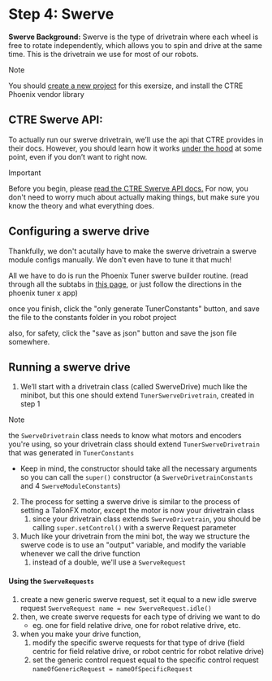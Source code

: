 # Step 4: Swerve

**Swerve Background:**
Swerve is the type of drivetrain where each wheel is free to rotate independently, which allows you to spin and drive at the same time. This is the drivetrain we use for most of our robots.


>[!NOTE]
>You should [create a new project](Supplementals/Intro-to-Wpilib.md#project-creation) for this exersize, and install the CTRE Phoenix vendor library

## CTRE Swerve API:
To actually run our swerve drivetrain, we’ll use the api that CTRE provides in their docs. However, you should learn how it works [under the hood](Supplementals/How%20to%20Structure%20a%20Custom%20Swerve%20Drivetrain.md) at some point, even if you don’t want to right now.

>[!IMPORTANT]
>Before you begin, please [read the CTRE Swerve API docs.](https://v6.docs.ctr-electronics.com/en/stable/docs/api-reference/mechanisms/swerve/swerve-overview.html) 
>For now, you don't need to worry much about actually making things, but make sure you know the theory and what everything does.
## Configuring a swerve drive
Thankfully, we don't acutally have to make the swerve drivetrain a swerve module configs manually. We don't even have to tune it that much!

All we have to do is run the Phoenix Tuner swerve builder routine. (read through all the subtabs in [this page](https://v6.docs.ctr-electronics.com/en/stable/docs/tuner/tuner-swerve/index.html), or just follow the directions in the phoenix tuner x app)

once you finish, click the "only generate TunerConstants" button, and save the file to the constants folder in you robot project

also, for safety, click the "save as json" button and save the json file somewhere.
## Running a swerve drive
1. We’ll start with a drivetrain class (called SwerveDrive) much like the minibot, but this one should extend `TunerSwerveDrivetrain`, created in step 1 
>[!NOTE]
> the `SwerveDrivetrain` class needs to know what motors and encoders you're using, so your drivetrain class should extend `TunerSwerveDrivetrain` that was generated in `TunerConstants`
- Keep in mind, the constructor should take all the necessary arguments so you can call the `super()` constructor (a `SwerveDrivetrainConstants` and 4 `SwerveModuleConstants`)

2. The process for setting a swerve drive is similar to the process of setting a TalonFX motor, except the motor is now your drivetrain class
	1. since your drivetrain class extends `SwerveDrivetrain`, you should be calling `super.setControl()` with a swerve Request parameter
3. Much like your drivetrain from the mini bot, the way we structure the swerve code is to use an "output" variable, and modify the variable whenever we call the drive function
	1. instead of a double, we'll use a `SwerveRequest`
#### Using the `SwerveRequests`
1. create a new generic swerve request, set it equal to a new idle swerve request `SwerveRequest name = new SwerveRequest.idle()`
2. then, we create swerve requests for each type of driving we want to do 
	- eg. one for field relative drive, one for robot relative drive, etc.
3. when you make your drive function, 
	1. modify the specific swerve requests for that type of drive (field centric for field relative drive, or robot centric for robot relative drive)
	2. set the generic control request equal to the specific control request `nameOfGenericRequest = nameOfSpecificRequest`


